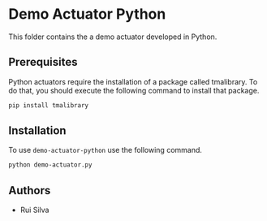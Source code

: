 # Demo Actuator Python

This folder contains the a demo actuator developed in Python.


## Prerequisites

Python actuators require the installation of a package called tmalibrary. To do that, you should execute the following command to install that package.

```sh
pip install tmalibrary
```


## Installation

To use `demo-actuator-python` use the following command.

```sh
python demo-actuator.py
```

## Authors
* Rui Silva
